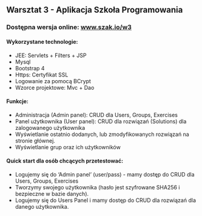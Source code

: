 ## Warsztat 3 - Aplikacja Szkoła Programowania
### Dostępna wersja online: www.szak.io/w3

#### Wykorzystane technologie:
* JEE: Servlets + Filters + JSP 
* Mysql
* Bootstrap 4
* Https: Certyfikat SSL
* Logowanie za pomocą BCrypt 
* Wzorce projektowe: Mvc + Dao

#### Funkcje:
* Administracja (Admin panel): CRUD dla Users, Groups, Exercises
* Panel użytkownika (User panel): CRUD dla rozwiązań (Solutions) dla zalogowanego użytkownika
* Wyświetlanie ostatnio dodanych, lub zmodyfikowanych rozwiązań na stronie głównej.
* Wyświetlanie grup oraz ich użytkowników

#### Quick start dla osób chcących przetestować:
* Logujemy się do ‘Admin panel’ (user/pass) - mamy dostęp do CRUD dla Users, Groups, Exercises
* Tworzymy swojego użytkownika (hasło jest szyfrowane SHA256 i bezpieczne w bazie danych).
* Logujemy się do Users Panel i mamy dostęp do CRUD dla rozwiązań dla danego użytkownika.
